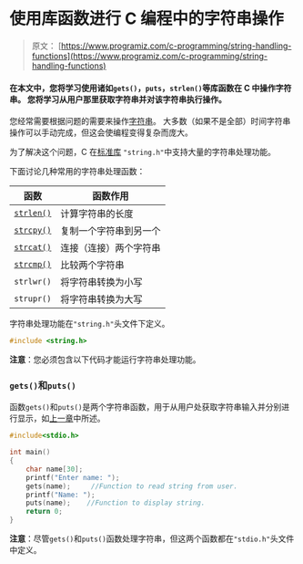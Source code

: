 # 使用库函数进行 C 编程中的字符串操作

> 原文： [https://www.programiz.com/c-programming/string-handling-functions](https://www.programiz.com/c-programming/string-handling-functions)

#### 在本文中，您将学习使用诸如`gets()`，`puts`，`strlen()`等库函数在 C 中操作字符串。 您将学习从用户那里获取字符串并对该字符串执行操作。

您经常需要根据问题的需要来操作[字符串](/c-programming/c-strings "C strings")。 大多数（如果不是全部）时间字符串操作可以手动完成，但这会使编程变得复杂而庞大。

为了解决这个问题，C 在[标准库](/c-programming/library-function "C standard library functions") `"string.h"`中支持大量的字符串处理功能。

下面讨论几种常用的字符串处理函数：

| 函数 | 函数作用 |
| --- | --- |
| [`strlen()`](/c-programming/library-function/strlen "Strlen()") | 计算字符串的长度 |
| [`strcpy()`](/c-programming/library-function/strcpy "Strcpy()") | 复制一个字符串到另一个 |
| [`strcat()`](/c-programming/library-function/strcat "Strcat()") | 连接（连接）两个字符串 |
| [`strcmp()`](/c-programming/library-function/strcmp "Strcmp()") | 比较两个字符串 |
| `strlwr()` | 将字符串转换为小写 |
| `strupr()` | 将字符串转换为大写 |

字符串处理功能在`"string.h"`头文件下定义。

```c
#include <string.h>
```

**注意**：您必须包含以下代码才能运行字符串处理功能。

### `gets()`和`puts()`

函数`gets()`和`puts()`是两个字符串函数，用于从用户处获取字符串输入并分别进行显示，如[上一章](/c-programming/c-strings "C strings")中所述。

```c
#include<stdio.h>

int main()
{
    char name[30];
    printf("Enter name: ");
    gets(name);     //Function to read string from user.
    printf("Name: ");
    puts(name);    //Function to display string.
    return 0;
}
```

**注意**：尽管`gets()`和`puts()`函数处理字符串，但这两个函数都在`"stdio.h"`头文件中定义。